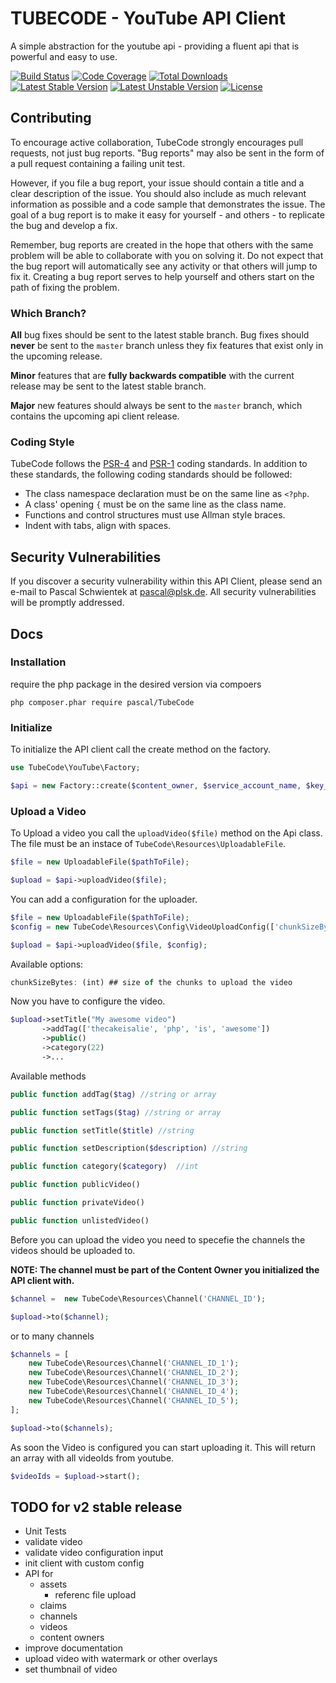 # TUBECODE - YouTube API Client


A simple abstraction for the youtube api - providing a fluent api that is powerful and easy to use.

[![Build Status](https://img.shields.io/badge/build-passing-green.svg?style=flat-square)](#)
[![Code Coverage](https://img.shields.io/badge/coverage-0%-red.svg?style=flat-square)](#)
[![Total Downloads](https://img.shields.io/badge/downloads-0-blue.svg?style=flat-square)](#)
[![Latest Stable Version](https://img.shields.io/badge/stable-v1.0.0-green.svg?style=flat-square)](#)
[![Latest Unstable Version](https://img.shields.io/badge/unstable-v2.0--dev-orange.svg?style=flat-square)](#)
[![License](https://img.shields.io/badge/license-Apache_2.0-lightgrey.svg?style=flat-square)](#)


## Contributing

To encourage active collaboration, TubeCode strongly encourages pull requests, not just bug reports. "Bug reports" may also be sent in the form of a pull request containing a failing unit test.

However, if you file a bug report, your issue should contain a title and a clear description of the issue. You should also include as much relevant information as possible and a code sample that demonstrates the issue. The goal of a bug report is to make it easy for yourself - and others - to replicate the bug and develop a fix.

Remember, bug reports are created in the hope that others with the same problem will be able to collaborate with you on solving it. Do not expect that the bug report will automatically see any activity or that others will jump to fix it. Creating a bug report serves to help yourself and others start on the path of fixing the problem.

### Which Branch?

**All** bug fixes should be sent to the latest stable branch. Bug fixes should **never** be sent to the `master` branch unless they fix features that exist only in the upcoming release.

**Minor** features that are **fully backwards compatible** with the current release may be sent to the latest stable branch.

**Major** new features should always be sent to the `master` branch, which contains the upcoming api client release.

### Coding Style

TubeCode follows the [PSR-4](https://github.com/php-fig/fig-standards/blob/master/accepted/PSR-4-autoloader.md) and [PSR-1](https://github.com/php-fig/fig-standards/blob/master/accepted/PSR-1-basic-coding-standard.md) coding standards. In addition to these standards, the following coding standards should be followed:

- The class namespace declaration must be on the same line as `<?php`.
- A class' opening `{` must be on the same line as the class name.
- Functions and control structures must use Allman style braces.
- Indent with tabs, align with spaces.

## Security Vulnerabilities

If you discover a security vulnerability within this API Client, please send an e-mail to Pascal Schwientek at pascal@plsk.de. All security vulnerabilities will be promptly addressed.


## Docs

### Installation

require the php package in the desired version via compoers

```
php composer.phar require pascal/TubeCode
```


### Initialize

To initialize the API client call the create method on the factory.

```php
use TubeCode\YouTube\Factory;

$api = new Factory::create($content_owner, $service_account_name, $key_file);

```

### Upload a Video

To Upload a video you call the ```uploadVideo($file)``` method on the Api class. The file must be an instace of ```TubeCode\Resources\UploadableFile```.

```php
$file = new UploadableFile($pathToFile);

$upload = $api->uploadVideo($file);

```

You can add a configuration for the uploader.

```php
$file = new UploadableFile($pathToFile);
$config = new TubeCode\Resources\Config\VideoUploadConfig(['chunkSizeBytes' => 1 * 1028 * 1028])

$upload = $api->uploadVideo($file, $config);

```
Available options:

```js
chunkSizeBytes: (int) ## size of the chunks to upload the video
```


Now you have to configure the video.

```php
$upload->setTitle("My awesome video")
       ->addTag(['thecakeisalie', 'php', 'is', 'awesome'])
       ->public()
       ->category(22)
       ->...
```

Available methods

```php
public function addTag($tag) //string or array

public function setTags($tag) //string or array

public function setTitle($title) //string

public function setDescription($description) //string

public function category($category)  //int

public function publicVideo()

public function privateVideo()

public function unlistedVideo()
```

Before you can upload the video you need to specefie the channels the videos should be uploaded to.

**NOTE: The channel must be part of the Content Owner you initialized the API client with.**

```php
$channel =  new TubeCode\Resources\Channel('CHANNEL_ID');

$upload->to($channel);
```

or to many channels

```php
$channels = [
    new TubeCode\Resources\Channel('CHANNEL_ID_1');
    new TubeCode\Resources\Channel('CHANNEL_ID_2');
    new TubeCode\Resources\Channel('CHANNEL_ID_3');
    new TubeCode\Resources\Channel('CHANNEL_ID_4');
    new TubeCode\Resources\Channel('CHANNEL_ID_5');
];

$upload->to($channels);

```


As soon the Video is configured you can start uploading it. This will return an array with all videoIds from youtube.

```php
$videoIds = $upload->start();

```

## TODO for v2 stable release
- Unit Tests
- validate video
- validate video configuration input
- init client with custom config
- API for 
	- assets
		- referenc file upload
	- claims
	- channels
	- videos
	- content owners
- improve documentation
- upload video with watermark or other overlays
- set thumbnail of video